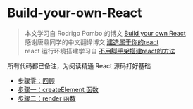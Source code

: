 # Build-your-own-React 

> 本文学习自 Rodrigo Pombo 的博文 [Build your own React](https://pomb.us/build-your-own-react/) <br />
> 感谢唐鼎同学的中文翻译博文 [建造属于你的react](https://www.tangdingblog.cn/blog/react/buildyourownreact-2020-09-22/) <br />
> react 运行环境搭建学习自 [不用脚手架搭建react的方法](https://www.php.cn/js-tutorial-466334.html)

所有代码都已备注，为阅读精通 React 源码打好基础

* [步骤零：回顾](./0_Review.js)
* [步骤一：createElement 函数](./1_createElement.js)
* [步骤二：render 函数](./2_render.js)
